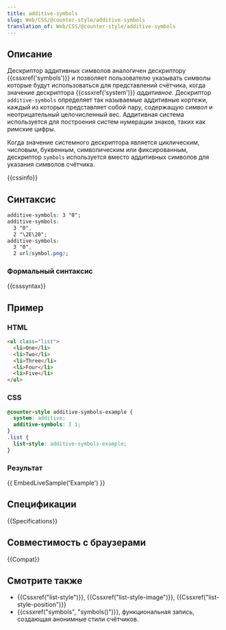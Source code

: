 ```yaml
---
title: additive-symbols
slug: Web/CSS/@counter-style/additive-symbols
translation_of: Web/CSS/@counter-style/additive-symbols
---
```


## Описание

Дескриптор аддитивных символов аналогичен дескриптору {{cssxref('symbols')}} и позволяет пользователю указывать символы которые будут использоваться для представлений счётчика, когда значение дескриптора {{cssxref('system')}} _аддитивное_. Дескриптор `additive-symbols` определяет так называемые аддитивные кортежи, каждый из которых представляет собой пару, содержащую символ и неотрицательный целочисленный вес. Аддитивная система используется для построения систем нумерации знаков, таких как римские цифры.

Когда значение системного дескриптора является циклическим, числовым, буквенным, символическим или фиксированным, дескриптор `symbols` используется вместо аддитивных символов для указания символов счётчика.

{{cssinfo}}

## Синтаксис

```css
additive-symbols: 3 "0";
additive-symbols:
  3 "0",
  2 "\2E\20";
additive-symbols:
  3 "0",
  2 url(symbol.png);
```

### Формальный синтаксис

{{csssyntax}}

## Пример

### HTML

```html
<ul class="list">
  <li>One</li>
  <li>Two</li>
  <li>Three</li>
  <li>Four</li>
  <li>Five</li>
</ul>
```

### CSS

```css
@counter-style additive-symbols-example {
  system: additive;
  additive-symbols: I 1;
}
.list {
  list-style: additive-symbols-example;
}
```

### Результат

{{ EmbedLiveSample('Example') }}

## Спецификации

{{Specifications}}

## Совместимость с браузерами

{{Compat}}

## Смотрите также

- {{Cssxref("list-style")}}, {{Cssxref("list-style-image")}}, {{Cssxref("list-style-position")}}
- {{cssxref("symbols", "symbols()")}}, функциональная запись, создающая анонимные стили счётчиков.
